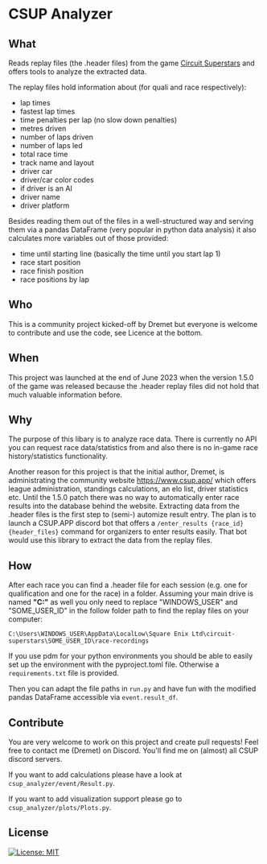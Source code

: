 # CSUP Analyzer

## What
Reads replay files (the .header files) from the game [Circuit Superstars](https://www.circuit-superstars.com/) and offers tools to analyze the extracted data. 

The replay files hold information about (for quali and race respectively):
- lap times
- fastest lap times
- time penalties per lap (no slow down penalties)
- metres driven
- number of laps driven
- number of laps led
- total race time
- track name and layout
- driver car
- driver/car color codes
- if driver is an AI
- driver name
- driver platform

Besides reading them out of the files in a well-structured way and serving them via a pandas DataFrame (very popular in python data analysis) it also calculates more variables out of those provided:
- time until starting line (basically the time until you start lap 1)
- race start position
- race finish position
- race positions by lap

## Who
This is a community project kicked-off by Dremet but everyone is welcome to contribute and use the code, see Licence at the bottom.

## When
This project was launched at the end of June 2023 when the version 1.5.0 of the game was released because the .header replay files did not hold that much valuable information before.

## Why
The purpose of this libary is to analyze race data. There is currently no API you can request race data/statistics from and also there is no in-game race history/statistics functionality.

Another reason for this project is that the initial author, Dremet, is administrating the community website https://www.csup.app/ which offers league administration, standings calculations, an elo list, driver statistics etc. Until the 1.5.0 patch there was no way to automatically enter race results into the database behind the website. Extracting data from the .header files is the first step to (semi-) automize result entry. The plan is to launch a CSUP.APP discord bot that offers a `/enter_results {race_id} {header_files}` command for organizers to enter results easily. That bot would use this library to extract the data from the replay files.

## How
After each race you can find a .header file for each session (e.g. one for qualification and one for the race) in a folder. Assuming your main drive is named **"C:"** as well you only need to replace "WINDOWS_USER" and "SOME_USER_ID" in the follow folder path to find the replay files on your computer:

`C:\Users\WINDOWS_USER\AppData\LocalLow\Square Enix Ltd\circuit-superstars\SOME_USER_ID\race-recordings`

If you use pdm for your python environments you should be able to easily set up the environment with the pyproject.toml file. Otherwise a `requirements.txt` file is provided. 

Then you can adapt the file paths in `run.py` and have fun with the modified pandas DataFrame accessible via `event.result_df`. 


## Contribute

You are very welcome to work on this project and create pull requests! Feel free to contact me (Dremet) on Discord. You'll find me on (almost) all CSUP discord servers.

If you want to add calculations please have a look at `csup_analyzer/event/Result.py`.

If you want to add visualization support please go to `csup_analyzer/plots/Plots.py`.

## License

[![License: MIT](https://img.shields.io/badge/License-MIT-yellow.svg)](LICENSE)


